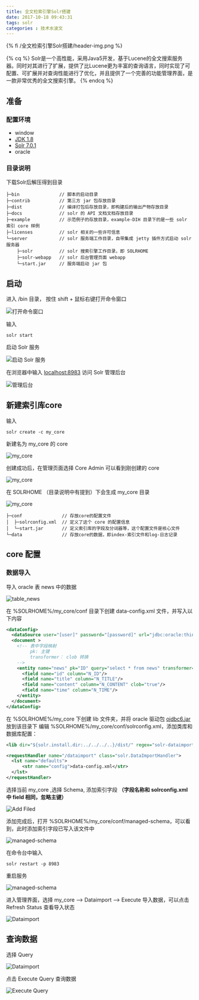 ```yaml
---
title: 全文检索引擎Solr搭建
date: 2017-10-18 09:43:31
tags: solr
categories : 技术水波文
---
```


{% fi /全文检索引擎Solr搭建/header-img.png %}

{% cq %} Solr是一个高性能，采用Java5开发，基于Lucene的全文搜索服务器。同时对其进行了扩展，提供了比Lucene更为丰富的查询语言，同时实现了可配置、可扩展并对查询性能进行了优化，并且提供了一个完善的功能管理界面，是一款非常优秀的全文搜索引擎。 {% endcq %}

<!-- more -->

## 准备

### 配置环境

+ window
+ [JDK 1.8](http://www.oracle.com/technetwork/java/javase/downloads/jdk8-downloads-2133151.html)
+ [Solr 7.0.1](https://mirrors.tuna.tsinghua.edu.cn/apache/lucene/solr/7.0.1/solr-7.0.1.zip)
+ oracle

### 目录说明

下载Solr后解压得到目录

``` text
├─bin               // 脚本的启动目录
├─contrib           // 第三方 jar 包存放目录
├─dist              // 编译打包后存放目录，即构建后的输出产物存放目录
├─docs              // solr 的 API 文档文档存放目录
├─example           // 示范例子的存放目录，example-DIH 目录下的是一些 solr 索引 core 样例
├─licenses          // solr 相关的一些许可信息
└─server            // solr 服务端工作目录，自带集成 jetty 插件方式启动 solr 服务器
    ├─solr          // solr 搜索引擎工作目录，即 SOLRHOME
    ├─solr-webapp   // solr 后台管理页面 webapp
    └─start.jar     // 服务端启动 jar 包
```

## 启动

进入 /bin 目录， 按住 shift + 鼠标右键打开命令窗口

![打开命令窗口](/全文检索引擎Solr搭建/2-1.png)

输入

```text
solr start
```

启动 Solr 服务

![启动 Solr 服务](/全文检索引擎Solr搭建/2-2.png )

在浏览器中输入 [localhost:8983](http://localhost:8983) 访问 Solr 管理后台

![管理后台](/全文检索引擎Solr搭建/2-3.png)

## 新建索引库core

输入

```text
solr create -c my_core
```

新建名为 my_core 的 core

![my_core](/全文检索引擎Solr搭建/3-1.png)

创建成功后，在管理页面选择 Core Admin 可以看到刚创建的 core
      
![my_core](/全文检索引擎Solr搭建/3-2.png)

在 SOLRHOME （目录说明中有提到）下会生成 my_core 目录

![my_core](/全文检索引擎Solr搭建/3-3.png)

``` text
├─conf               // 存放core的配置文件
│  ├─solrconfig.xml  // 定义了这个 core 的配置信息
│  └─start.jar       // 定义索引库的字段及分词器等，这个配置文件是核心文件
└─data               // 存放core的数据，即index-索引文件和log-日志记录
```

## core 配置

### 数据导入

导入 oracle 表 news 中的数据

![table_news](/全文检索引擎Solr搭建/4-1.png)

在 %SOLRHOME%/my_core/conf 目录下创建 data-config.xml 文件，并写入以下内容

```xml
<dataConfig>
  <dataSource user="[user]" password="[password]" url="jdbc:oracle:thin:@[host]:[port]:[SID]" driver="oracle.jdbc.driver.OracleDriver"/>
  <document >
	<!-- 表中字段映射 
	     pk: 主键
	     transformer： clob 转换
	-->
    <entity name="news" pk="ID" query="select * from news" transformer="ClobTransformer">
      <field name="id" column="N_ID"/> 
      <field name="title" column="N_TITLE"/>
      <field name="content" column="N_CONTENT" clob="true"/>
      <field name="time" column="N_TIME"/>
    </entity>
  </document>
</dataConfig>
```

在 %SOLRHOME%/my_core 下创建 lib 文件夹，并将 oracle 驱动包 [ojdbc6.jar](http://www.datanucleus.org/downloads/maven2/oracle/ojdbc6/11.2.0.3/ojdbc6-11.2.0.3.jar) 放到该目录下
编辑 %SOLRHOME%/my_core/conf/solrconfig.xml，添加类库和数据库配置：

```xml
<lib dir="${solr.install.dir:../../../..}/dist/" regex="solr-dataimporthandler-\d.*\.jar" />
```

```xml
<requestHandler name="/dataimport" class="solr.DataImportHandler">  
  <lst name="defaults">  
      <str name="config">data-config.xml</str>  
  </lst>  
</requestHandler>
```

选择当前 my_core ,选择 Schema, 添加索引字段 **（字段名称和 solrconfig.xml 中 field 相同，忽略主键）**

![Add Filed](/全文检索引擎Solr搭建/4-2.png)

添加完成后，打开 %SOLRHOME%/my_core/conf/managed-schema，可以看到，此时添加索引字段已写入该文件中

![managed-schema](/全文检索引擎Solr搭建/4-3.png)

在命令台中输入
```
solr restart -p 8983
```

重启服务

![managed-schema](/全文检索引擎Solr搭建/4-4.png)

进入管理界面，选择 my_core --> Dataimport --> Execute 导入数据，可以点击 Refresh Status 查看导入状态

![Dataimport](/全文检索引擎Solr搭建/4-5.png)

## 查询数据

选择 Query

![Dataimport](/全文检索引擎Solr搭建/4-6.png)

点击 Execute Query 查询数据

![Execute Query](/全文检索引擎Solr搭建/4-7.png)